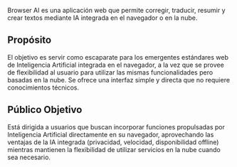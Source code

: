 Browser AI es una aplicación web que permite corregir, traducir, resumir y crear textos mediante IA integrada en el navegador o en la nube.

## Propósito

El objetivo es servir como escaparate para los emergentes estándares web de Inteligencia Artificial integrada en el navegador, a la vez que se provee de flexibilidad al usuario para utilizar las mismas funcionalidades pero basadas en la nube.
Se ofrece una interfaz simple y directa que no requiere conocimientos técnicos.

## Público Objetivo

Está dirigida a usuarios que buscan incorporar funciones propulsadas por Inteligencia Artificial directamente en su navegador, aprovechando las ventajas de la IA integrada (privacidad, velocidad, disponibilidad offline) mientras mantienen la flexibilidad de utilizar servicios en la nube cuando sea necesario.
